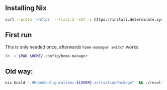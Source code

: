## Installing Nix

```sh
curl --proto '=https' --tlsv1.2 -sSf -L https://install.determinate.systems/nix | sh -s -- install
```

## First run

This is only needed once, afterwards `home-manager switch` works.

```sh
ln -s $PWD $HOME/.config/home-manager
```

## Old way:

```sh
nix build ".#homeConfigurations.${USER}.activationPackage"  && ./result/activate
```
